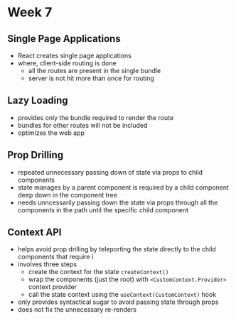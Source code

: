 # Week 7

## Single Page Applications

-   React creates single page applications
-   where, client-side routing is done
    -   all the routes are present in the single bundle
    -   server is not hit more than once for routing

## Lazy Loading

-   provides only the bundle required to render the route
-   bundles for other routes will not be included
-   optimizes the web app

## Prop Drilling

-   repeated unnecessary passing down of state via props to child components
-   state manages by a parent component is required by a child component deep down in the component tree
-   needs unncessarily passing down the state via props through all the components in the path until the specific child component

## Context API

-   helps avoid prop drilling by teleporting the state directly to the child components that require i
-   involves three steps
    -   create the context for the state `createContext()`
    -   wrap the components (just the root) with `<CustomContext.Provider>` context provider
    -   call the state context using the `useContext(CustomContext)` hook
-   only provides syntactical sugar to avoid passing state through props
-   does not fix the unnecessary re-renders
